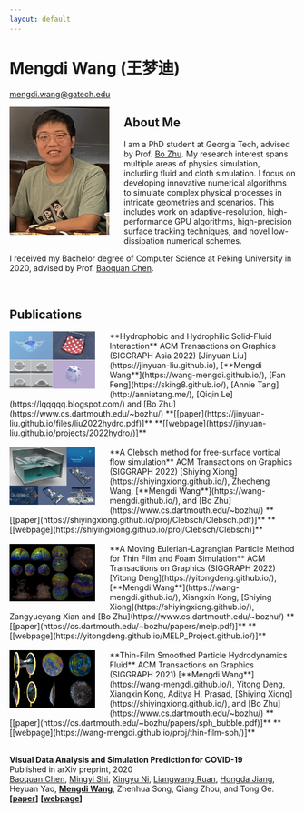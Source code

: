 ```yaml
---
layout: default
---
```


# Mengdi Wang (王梦迪) 
[mengdi.wang@gatech.edu](mengdi.wang@gatech.edu)

<img src="images/mengdi.jpg" align="left" width="35%" style="margin: 0% 5% 2.5% 0%">


## About Me
I am a PhD student at Georgia Tech, advised by Prof. [Bo Zhu](https://faculty.cc.gatech.edu/~bozhu/). My research interest spans multiple areas of physics simulation, including fluid and cloth simulation. I focus on developing innovative numerical algorithms to simulate complex physical processes in intricate geometries and scenarios. This includes work on adaptive-resolution, high-performance GPU algorithms, high-precision surface tracking techniques, and novel low-dissipation numerical schemes.

I received my Bachelor degree of Computer Science at Peking University in 2020, advised by Prof. [Baoquan Chen](https://cfcs.pku.edu.cn/baoquan/).

<br />

## Publications

<img src="proj/hydro/resources/feature.jpeg" align="left" width="30%" style="margin: 0% 5% 2.5% 0%">
**Hydrophobic and Hydrophilic Solid-Fluid Interaction**  
ACM Transactions on Graphics (SIGGRAPH Asia 2022)  
[Jinyuan Liu](https://jinyuan-liu.github.io), [**Mengdi Wang**](https://wang-mengdi.github.io/), [Fan Feng](https://sking8.github.io/), [Annie Tang](http://annietang.me/), [Qiqin Le](https://lqqqqq.blogspot.com/) and [Bo Zhu](https://www.cs.dartmouth.edu/~bozhu/)  
**[[paper](https://jinyuan-liu.github.io/files/liu2022hydro.pdf)]**  **[[webpage](https://jinyuan-liu.github.io/projects/2022hydro/)]**

<br />
<br />

<img src="proj/clebsch/resources/clebsch.png" align="left" width="30%" style="margin: 0% 5% 2.5% 0%">
**A Clebsch method for free-surface vortical flow simulation**  
ACM Transactions on Graphics (SIGGRAPH 2022)  
[Shiying Xiong](https://shiyingxiong.github.io/), Zhecheng Wang, [**Mengdi Wang**](https://wang-mengdi.github.io/), and [Bo Zhu](https://www.cs.dartmouth.edu/~bozhu/)  
**[[paper](https://shiyingxiong.github.io/proj/Clebsch/Clebsch.pdf)]**  **[[webpage](https://shiyingxiong.github.io/proj/Clebsch/Clebsch)]**

<br />
<br />

<img src="proj/melp-bubble/resources/MELP.png" align="left" width="30%" style="margin: 0% 5% 2.5% 0%">
**A Moving Eulerian-Lagrangian Particle Method for Thin Film and Foam Simulation**  
ACM Transactions on Graphics (SIGGRAPH 2022)  
[Yitong Deng](https://yitongdeng.github.io/), [**Mengdi Wang**](https://wang-mengdi.github.io/), Xiangxin Kong, [Shiying Xiong](https://shiyingxiong.github.io/), Zangyueyang Xian and [Bo Zhu](https://www.cs.dartmouth.edu/~bozhu/)  
**[[paper](https://cs.dartmouth.edu/~bozhu/papers/melp.pdf)]**  **[[webpage](https://yitongdeng.github.io/MELP_Project.github.io/)]**

<br />
<br />

<img src="proj/thin-film-sph/resources/represent3000.jpg" align="left" width="30%" style="margin: 0% 5% 2.5% 0%">
**Thin-Film Smoothed Particle Hydrodynamics Fluid**  
ACM Transactions on Graphics (SIGGRAPH 2021)  
[**Mengdi Wang**](https://wang-mengdi.github.io/), Yitong Deng, Xiangxin Kong, Aditya H. Prasad, [Shiying Xiong](https://shiyingxiong.github.io/),  and [Bo Zhu](https://www.cs.dartmouth.edu/~bozhu/)  
**[[paper](https://cs.dartmouth.edu/~bozhu/papers/sph_bubble.pdf)]**  **[[webpage](https://wang-mengdi.github.io/proj/thin-film-sph/)]**

<br />
<br />

**Visual Data Analysis and Simulation Prediction for COVID-19**  
Published in arXiv preprint, 2020  
[Baoquan Chen](https://cfcs.pku.edu.cn/baoquan/), [Mingyi Shi](https://rubbly.cn/), [Xingyu Ni](https://starryuniv.cn), [Liangwang Ruan](https://lwruan.com/), [Hongda Jiang](https://jianghd1996.github.io/), Heyuan Yao, [**Mengdi Wang**](https://wang-mengdi.github.io/), Zhenhua Song, Qiang Zhou, and Tong Ge.  
**[[paper](https://arxiv.org/ftp/arxiv/papers/2002/2002.07096.pdf)]**  **[[webpage](https://arxiv.org/abs/2002.07096v3/)]**
